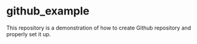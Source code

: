 # github_example
This repository is a demonstration of how to create Github repository and properly set it up.  
